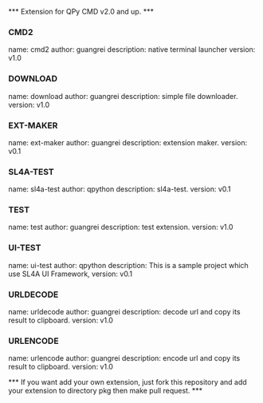 *** Extension for QPy CMD v2.0 and up. ***


### CMD2

name: cmd2
author: guangrei
description: native terminal launcher
version: v1.0


### DOWNLOAD

name: download
author: guangrei
description: simple file downloader.
version: v1.0


### EXT-MAKER

name: ext-maker
author: guangrei
description: extension maker.
version: v0.1


### SL4A-TEST

name: sl4a-test
author: qpython
description: sl4a-test.
version: v0.1


### TEST

name: test
author: guangrei
description: test extension.
version: v1.0


### UI-TEST

name: ui-test
author: qpython
description: This is a sample project which use SL4A UI Framework,
version: v0.1


### URLDECODE

name: urldecode
author: guangrei
description: decode url and copy its result to clipboard.
version: v1.0


### URLENCODE

name: urlencode
author: guangrei
description: encode url and copy its result to clipboard.
version: v1.0


*** If you want add your own extension, just fork this repository and add your extension to directory pkg then make pull request. ***